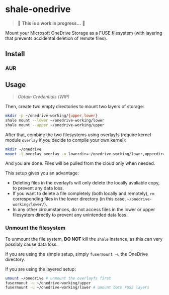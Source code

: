 # shale-onedrive

> 🚧 **This is a work in progress...** 🚧

Mount your Microsoft OneDrive Storage as a FUSE filesystem (with layering that prevents accidental deletion of remote files).

## Install

### AUR

## Usage

> _Obtain Credentials (WIP)_

Then, create two empty directories to mount two layers of storage:

```sh
mkdir -p ~/onedrive-working/{upper,lower}
shale mount --lower ~/onedrive-working/lower
shale mount --upper ~/onedrive-working/upper
```

After that, combine the two filesystems using overlayfs (require kernel module `overlay` if you decide to compile your own kernel):

```sh
mkdir ~/onedrive
mount -t overlay overlay -o lowerdir=~/onedrive-working/lower,upperdir=~/onedrive-working/upper/current,workdir=~/onedrive-working/upper/work ~/onedrive
```

And you are done. Files will be pulled from the cloud only when needed. 

This setup gives you an advantage:
- Deleting files in the overlayfs will only delete the locally avaliable copy, to prevent any data loss.
- If you want to delete a file completely (both locally and remotely), `rm` corresponding files in the lower directory (in this case, `~/onedrive-working/lower/`).
- In any other circumstances, do not access files in the lower or upper filesystem directly to prevent any unintended data loss.

### Unmount the filesystem

To unmount the file system, **DO NOT** kill the `shale` instance, as this can very possibly cause data loss.

If you are using the simple setup, simply `fusermount -u` the OneDrive directory.

If you are using the layered setup:
```sh
umount ~/onedrive # unmount the overlayfs first
fusermonut -u ~/onedrive-working/upper
fusermount -u ~/onedrive-working/lower # umount both FUSE layers
```
